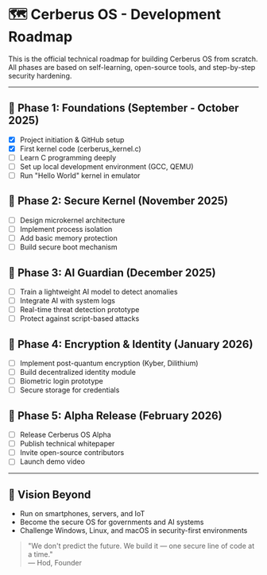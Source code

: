 # 🗺 Cerberus OS - Development Roadmap

This is the official technical roadmap for building Cerberus OS from scratch.  
All phases are based on self-learning, open-source tools, and step-by-step security hardening.

---

## 📌 Phase 1: Foundations (September - October 2025)
- [x] Project initiation & GitHub setup
- [x] First kernel code (cerberus_kernel.c)
- [ ] Learn C programming deeply
- [ ] Set up local development environment (GCC, QEMU)
- [ ] Run "Hello World" kernel in emulator

## 📌 Phase 2: Secure Kernel (November 2025)
- [ ] Design microkernel architecture
- [ ] Implement process isolation
- [ ] Add basic memory protection
- [ ] Build secure boot mechanism

## 📌 Phase 3: AI Guardian (December 2025)
- [ ] Train a lightweight AI model to detect anomalies
- [ ] Integrate AI with system logs
- [ ] Real-time threat detection prototype
- [ ] Protect against script-based attacks

## 📌 Phase 4: Encryption & Identity (January 2026)
- [ ] Implement post-quantum encryption (Kyber, Dilithium)
- [ ] Build decentralized identity module
- [ ] Biometric login prototype
- [ ] Secure storage for credentials

## 📌 Phase 5: Alpha Release (February 2026)
- [ ] Release Cerberus OS Alpha
- [ ] Publish technical whitepaper
- [ ] Invite open-source contributors
- [ ] Launch demo video

---

## 🔮 Vision Beyond
- Run on smartphones, servers, and IoT
- Become the secure OS for governments and AI systems
- Challenge Windows, Linux, and macOS in security-first environments

> "We don't predict the future. We build it — one secure line of code at a time."  
> — Hod, Founder
